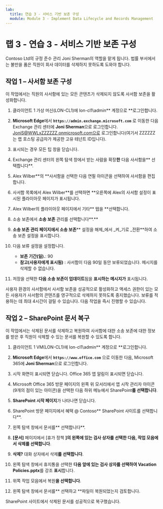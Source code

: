 ```yaml
---
lab:
  title: 연습 3 - 서비스 기반 보존 구성
  module: Module 3 - Implement Data Lifecycle and Records Management
---
```


# 랩 3 - 연습 3 - 서비스 기반 보존 구성

Contoso Ltd의 규정 준수 관리 Joni Sherman의 역할을 맡게 됩니다. 법률 부서에서는 불만을 품은 직원이 회사 데이터를 삭제하지 못하도록 도와야 합니다.

## 작업 1 – 사서함 보존 구성

이 작업에서는 직원의 사서함에 있는 모든 콘텐츠가 삭제되지 않도록 사서함 보존을 활성화합니다.

1. 클라이언트 1 가상 머신(LON-CL1)에 lon-cl1\admin** 계정으로 **로그인합니다.

1. **Microsoft Edge**에서 **`https://admin.exchange.microsoft.com`** 로 이동한 다음 Exchange 관리 센터에 **Joni Sherman**으로 로그인합니다. JoniS@WWLxZZZZZZ.onmicrosoft.com으로 로그인합니다(여기서 ZZZZZZ는 랩 호스팅 공급자가 제공한 고유 테넌트 ID입니다).

1. 표시되는 경우 모든 팁 창을 닫습니다.

1. Exchange 관리 센터의 왼쪽 탐색 창에서 받는 사람을 확장**한** 다음 사서함을** 선택합니다**.

1. Alex Wilber**의 **사서함을 선택한 다음 연필 아이콘을 선택하여 사서함을 편집합니다.

1. 사서함 목록에서 Alex Wilber**를 선택하면 **오른쪽에 Alex의 사서함 설정이 표시된 플라이아웃 페이지가 표시됩니다.

1. Alex Wilber의 플라이아웃 페이지에서 기타** 탭을 **선택합니다.

1. 소송 보존에서 **소송 보존** 관리를 선택합니다**.**

1. **소송 보존 관리 페이지에서 소송 보존**** 설정을 해제_에서 _켜_기로 _전환**하여 소송 보존 설정을 표시합니다.

1. 다음 보류 설정을 설정합니다.

    - **보존 기간(일).**: 90
    - **참고(사용자에게 표시됨)** : 사서함이 다음 90일 동안 보류되었습니다. 메시지를 삭제할 수 없습니다.

1. 저장을 선택한 **다음 소송 보존이 업데이트**됨을 **표시하는 메시지가** 표시됩니다.

사용자 환경의 사서함에서 사서함 보존을 성공적으로 활성화하고 액세스 권한이 있는 모든 사용자가 사서함의 콘텐츠를 영구적으로 삭제하지 못하도록 중지했습니다. 보류를 적용하는 데 최대 4시간이 걸릴 수 있습니다.  다음 작업을 즉시 진행할 수 있습니다.

## 작업 2 – SharePoint 문서 복구

이 작업에서는 삭제된 문서를 삭제하고 복원하여 사서함에 대한 소송 보존에 대한 정보를 받은 후 직원이 삭제할 수 있는 문서를 복원할 수 있도록 합니다.

1. 클라이언트 1 VM(LON-CL1)에 lon-cl1\admin** 계정으로 **로그인합니다.

1. **Microsoft Edge**에서 **`https://www.office.com`** 으로 이동한 다음, Microsoft 365에 **Joni Sherman**으로 로그인합니다.

1. 시작 화면이 표시되면 닫습니다. Office 365 앱 알림이 표시되면 닫습니다.

1. Microsoft Office 365 방문 페이지의 왼쪽 위 모서리에서 앱 시작 관리자 아이콘(9개의 점이 있는 아이콘)을 선택한 다음 하위 메뉴에서 SharePoint**를 선택합니다**.

1. **SharePoint 시작 페이지**가 나타나면 닫습니다.

1. SharePoint 방문 페이지에서 혜택 @ Contoso** SharePoint 사이트를 선택합니다**.

1. 왼쪽 탐색 창에서 문서를** 선택합니다**.

1. **[문서]** 페이지에서 [휴가 정책 **]의 **왼쪽에 있는 검사 상자를 선택한 다음, 작업 모음에서 삭제**를 선택합니다**.

1. **삭제?** 대화 상자에서 삭제**를 선택합니다**.

1. 왼쪽 탐색 창에서 휴지통을 선택한 **다음 앞에 있는 검사 상자를 선택하여 Vacation Policies.pptx**를 강조 **표시**합니다.

1. 위쪽 작업 모음에서 복원**을 선택합니다**.

1. 왼쪽 탐색 창에서 문서를** 선택하고 **파일이 복원되었는지 검토합니다.

SharePoint 사이트에서 삭제된 문서를 성공적으로 복구했습니다.
